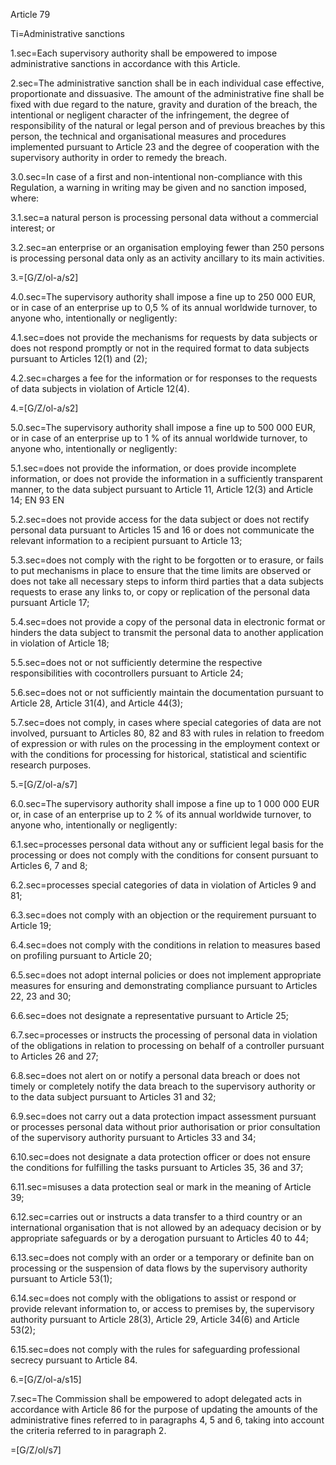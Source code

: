 Article 79

Ti=Administrative sanctions

1.sec=Each supervisory authority shall be empowered to impose administrative sanctions in accordance with this Article.

2.sec=The administrative sanction shall be in each individual case effective, proportionate and dissuasive. The amount of the administrative fine shall be fixed with due regard to the nature, gravity and duration of the breach, the intentional or negligent character of the infringement, the degree of responsibility of the natural or legal person and of previous breaches by this person, the technical and organisational measures and procedures implemented pursuant to Article 23 and the degree of cooperation with the supervisory authority in order to remedy the breach.

3.0.sec=In case of a first and non-intentional non-compliance with this Regulation, a warning in writing may be given and no sanction imposed, where:

3.1.sec=a natural person is processing personal data without a commercial interest; or

3.2.sec=an enterprise or an organisation employing fewer than 250 persons is processing personal data only as an activity ancillary to its main activities.

3.=[G/Z/ol-a/s2]

4.0.sec=The supervisory authority shall impose a fine up to 250 000 EUR, or in case of an enterprise up to 0,5 % of its annual worldwide turnover, to anyone who, intentionally or negligently:

4.1.sec=does not provide the mechanisms for requests by data subjects or does not respond promptly or not in the required format to data subjects pursuant to Articles 12(1) and (2);

4.2.sec=charges a fee for the information or for responses to the requests of data subjects in violation of Article 12(4).

4.=[G/Z/ol-a/s2]

5.0.sec=The supervisory authority shall impose a fine up to 500 000 EUR, or in case of an enterprise up to 1 % of its annual worldwide turnover, to anyone who, intentionally or negligently:

5.1.sec=does not provide the information, or does provide incomplete information, or does not provide the information in a sufficiently transparent manner, to the data subject pursuant to Article 11, Article 12(3) and Article 14;  EN 93 EN

5.2.sec=does not provide access for the data subject or does not rectify personal data pursuant to Articles 15 and 16 or does not communicate the relevant information to a recipient pursuant to Article 13;

5.3.sec=does not comply with the right to be forgotten or to erasure, or fails to put mechanisms in place to ensure that the time limits are observed or does not take all necessary steps to inform third parties that a data subjects requests to erase any links to, or copy or replication of the personal data pursuant Article 17;

5.4.sec=does not provide a copy of the personal data in electronic format or hinders the data subject to transmit the personal data to another application in violation of Article 18;

5.5.sec=does not or not sufficiently determine the respective responsibilities with cocontrollers pursuant to Article 24;

5.6.sec=does not or not sufficiently maintain the documentation pursuant to Article 28, Article 31(4), and Article 44(3);

5.7.sec=does not comply, in cases where special categories of data are not involved, pursuant to Articles 80, 82 and 83 with rules in relation to freedom of expression or with rules on the processing in the employment context or with the conditions for processing for historical, statistical and scientific research purposes.

5.=[G/Z/ol-a/s7]

6.0.sec=The supervisory authority shall impose a fine up to 1 000 000 EUR or, in case of an enterprise up to 2 % of its annual worldwide turnover, to anyone who, intentionally or negligently:

6.1.sec=processes personal data without any or sufficient legal basis for the processing or does not comply with the conditions for consent pursuant to Articles 6, 7 and 8;

6.2.sec=processes special categories of data in violation of Articles 9 and 81;

6.3.sec=does not comply with an objection or the requirement pursuant to Article 19;

6.4.sec=does not comply with the conditions in relation to measures based on profiling pursuant to Article 20;

6.5.sec=does not adopt internal policies or does not implement appropriate measures for ensuring and demonstrating compliance pursuant to Articles 22, 23 and 30;

6.6.sec=does not designate a representative pursuant to Article 25;

6.7.sec=processes or instructs the processing of personal data in violation of the obligations in relation to processing on behalf of a controller pursuant to Articles 26 and 27;

6.8.sec=does not alert on or notify a personal data breach or does not timely or completely notify the data breach to the supervisory authority or to the data subject pursuant to Articles 31 and 32;

6.9.sec=does not carry out a data protection impact assessment pursuant or processes personal data without prior authorisation or prior consultation of the supervisory authority pursuant to Articles 33 and 34;

6.10.sec=does not designate a data protection officer or does not ensure the conditions for fulfilling the tasks pursuant to Articles 35, 36 and 37;

6.11.sec=misuses a data protection seal or mark in the meaning of Article 39;

6.12.sec=carries out or instructs a data transfer to a third country or an international organisation that is not allowed by an adequacy decision or by appropriate safeguards or by a derogation pursuant to Articles 40 to 44;

6.13.sec=does not comply with an order or a temporary or definite ban on processing or the suspension of data flows by the supervisory authority pursuant to Article 53(1);

6.14.sec=does not comply with the obligations to assist or respond or provide relevant information to, or access to premises by, the supervisory authority pursuant to Article 28(3), Article 29, Article 34(6) and Article 53(2);

6.15.sec=does not comply with the rules for safeguarding professional secrecy pursuant to Article 84.

6.=[G/Z/ol-a/s15]

7.sec=The Commission shall be empowered to adopt delegated acts in accordance with Article 86 for the purpose of updating the amounts of the administrative fines referred to in paragraphs 4, 5 and 6, taking into account the criteria referred to in paragraph 2.

=[G/Z/ol/s7]